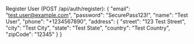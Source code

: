 Register User (POST /api/auth/register):
{
  "email": "test.user@example.com",
  "password": "SecurePass123!",
  "name": "Test User",
  "phone": "+1234567890",
  "address": {
    "street": "123 Test Street",
    "city": "Test City",
    "state": "Test State",
    "country": "Test Country",
    "zipCode": "12345"
  }
}